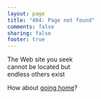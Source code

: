```yaml
---
layout: page
title: "404: Page not found"
comments: false
sharing: false
footer: true
---
```

The Web site you seek  
cannot be located but  
endless others exist

How about [going home](/)?
